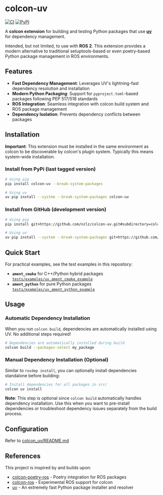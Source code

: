 # colcon-uv

[![CI](https://github.com/nzlz/colcon-uv/actions/workflows/ci.yml/badge.svg)](https://github.com/nzlz/colcon-uv/actions/workflows/ci.yml)
[![PyPI](https://img.shields.io/pypi/v/colcon-uv.svg)](https://pypi.org/project/colcon-uv/)

A **colcon extension** for building and testing Python packages that use **[uv](https://github.com/astral-sh/uv)** for dependency management.

Intended, but not limited, to use with **ROS 2**. This extension provides a modern alternative to traditional setuptools-based or even poetry-based Python package management in ROS environments.

## Features

- **Fast Dependency Management**: Leverages UV's lightning-fast dependency resolution and installation
- **Modern Python Packaging**: Support for `pyproject.toml`-based packages following PEP 517/518 standards
- **ROS Integration**: Seamless integration with colcon build system and ROS package management
- **Dependency Isolation**: Prevents dependency conflicts between packages

## Installation

**Important**: This extension must be installed in the same environment as colcon to be discoverable by colcon's plugin system. Typically this means system-wide installation.

### Install from PyPi (last tagged version)

```bash
# Using pip
pip install colcon-uv --break-system-packages

# Using uv
uv pip install --system --break-system-packages colcon-uv
```

### Install from GitHub (development version)

```bash
# Using pip
pip install git+https://github.com/nzlz/colcon-uv.git#subdirectory=colcon_uv --break-system-packages

# Using uv
uv pip install --system --break-system-packages git+https://github.com/nzlz/colcon-uv.git#subdirectory=colcon_uv
```

## Quick Start

For practical examples, see the test examples in this repository:

- **`ament_cmake`** for C++/Python hybrid packages [`tests/examples/uv_ament_cmake_example`](tests/examples/uv_ament_cmake_example/pyproject.toml)
- **`ament_python`** for pure Python packages [`tests/examples/uv_ament_python_example`](tests/examples/uv_ament_python_example/pyproject.toml)

## Usage

### Automatic Dependency Installation

When you run `colcon build`, dependencies are automatically installed using UV. No additional steps required!

```bash
# Dependencies are automatically installed during build
colcon build --packages-select my_package
```

### Manual Dependency Installation (Optional)

Similar to `rosdep install`, you can optionally install dependencies standalone before building:

```bash
# Install dependencies for all packages in src/
colcon uv install
```

**Note**: This step is optional since `colcon build` automatically handles dependency installation. Use this when you want to pre-install dependencies or troubleshoot dependency issues separately from the build process.

## Configuration

Refer to [colcon_uv/README.md](colcon_uv/README.md#configuration)

## References

This project is inspired by and builds upon:

- [colcon-poetry-ros](https://github.com/UrbanMachine/colcon-poetry-ros) - Poetry integration for ROS packages
- [colcon-ros](https://github.com/colcon/colcon-ros/tree/colcon-python-project) - Experimental ROS support for colcon
- [uv](https://github.com/astral-sh/uv) - An extremely fast Python package installer and resolver
